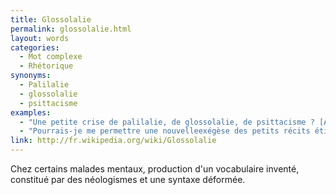 ```yaml
---
title: Glossolalie
permalink: glossolalie.html
layout: words
categories:
  - Mot complexe
  - Rhétorique
synonyms:
  - Palilalie
  - glossolalie
  - psittacisme
examples:
  - "Une petite crise de palilalie, de glossolalie, de psittacisme ? [À quelqu'un qui bafouille]"
  - "Pourrais-je me permettre une nouvelleexégèse des petits récits étiologiquescontenant certains vocables qui auraient échappé à vos oreilles (petit problème de dysacousie ? à moins qu'une crise de glossolalie pernicieuse n'ait endiguée certains de mes propos \"à l'insu de mon plein gré\"...) ?"
link: http://fr.wikipedia.org/wiki/Glossolalie
---
```


Chez certains malades mentaux, production d'un vocabulaire inventé, constitué par des néologismes et une syntaxe déformée.

